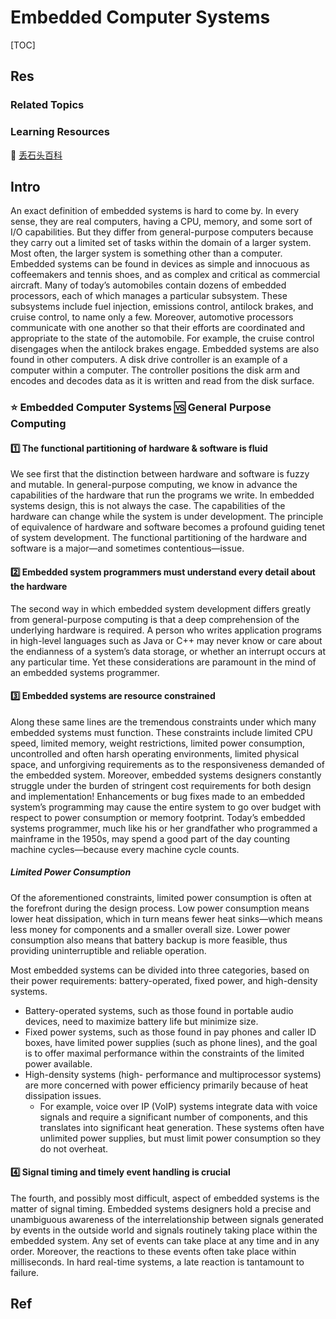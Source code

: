 # Embedded Computer Systems

[TOC]


## Res
### Related Topics


### Learning Resources
📂 [丢石头百科](https://wiki.diustou.com/cn/首页)



## Intro
An exact definition of embedded systems is hard to come by. In every sense, they are real computers, having a CPU, memory, and some sort of I/O capabilities. But they differ from general-purpose computers because they carry out a limited set of tasks within the domain of a larger system. Most often, the larger system is something other than a computer. Embedded systems can be found in devices as simple and innocuous as coffeemakers and tennis shoes, and as complex and critical as commercial aircraft. Many of today’s automobiles contain dozens of embedded processors, each of which manages a particular subsystem. These subsystems include fuel injection, emissions control, antilock brakes, and cruise control, to name only a few. Moreover, automotive processors communicate with one another so that their efforts are coordinated and appropriate to the state of the automobile. For example, the cruise control disengages when the antilock brakes engage. Embedded systems are also found in other computers. A disk drive controller is an example of a computer within a computer. The controller positions the disk arm and encodes and decodes data as it is written and read from the disk surface.


### ⭐️ Embedded Computer Systems 🆚 General Purpose Computing
#### 1️⃣ The functional partitioning of hardware & software is fluid
We see first that the distinction between hardware and software is fuzzy and mutable. In general-purpose computing, we know in advance the capabilities of the hardware that run the programs we write. In embedded systems design, this is not always the case. The capabilities of the hardware can change while the system is under development. The principle of equivalence of hardware and software becomes a profound guiding tenet of system development. The functional partitioning of the hardware and software is a major—and sometimes contentious—issue.
#### 2️⃣ Embedded system programmers must understand every detail about the hardware
The second way in which embedded system development differs greatly from general-purpose computing is that a deep comprehension of the underlying hardware is required. A person who writes application programs in high-level languages such as Java or C++ may never know or care about the endianness of a system’s data storage, or whether an interrupt occurs at any particular time. Yet these considerations are paramount in the mind of an embedded systems programmer.
#### 3️⃣ Embedded systems are resource constrained
Along these same lines are the tremendous constraints under which many embedded systems must function. These constraints include limited CPU speed, limited memory, weight restrictions, limited power consumption, uncontrolled and often harsh operating environments, limited physical space, and unforgiving requirements as to the responsiveness demanded of the embedded system. Moreover, embedded systems designers constantly struggle under the burden of stringent cost requirements for both design and implementation! Enhancements or bug fixes made to an embedded system’s programming may cause the entire system to go over budget with respect to power consumption or memory footprint. Today’s embedded systems programmer, much like his or her grandfather who programmed a mainframe in the 1950s, may spend a good part of the day counting machine cycles—because every machine cycle counts.
##### Limited Power Consumption
Of the aforementioned constraints, limited power consumption is often at the forefront during the design process. Low power consumption means lower heat dissipation, which in turn means fewer heat sinks—which means less money for components and a smaller overall size. Lower power consumption also means that battery backup is more feasible, thus providing uninterruptible and reliable operation.

Most embedded systems can be divided into three categories, based on their power requirements: battery-operated, fixed power, and high-density systems. 
- Battery-operated systems, such as those found in portable audio devices, need to maximize battery life but minimize size. 
- Fixed power systems, such as those found in pay phones and caller ID boxes, have limited power supplies (such as phone lines), and the goal is to offer maximal performance within the constraints of the limited power available. 
- High-density systems (high- performance and multiprocessor systems) are more concerned with power efficiency primarily because of heat dissipation issues. 
	- For example, voice over IP (VoIP) systems integrate data with voice signals and require a significant number of components, and this translates into significant heat generation. These systems often have unlimited power supplies, but must limit power consumption so they do not overheat.
#### 4️⃣ Signal timing and timely event handling is crucial
The fourth, and possibly most difficult, aspect of embedded systems is the matter of signal timing. Embedded systems designers hold a precise and unambiguous awareness of the interrelationship between signals generated by events in the outside world and signals routinely taking place within the embedded system. Any set of events can take place at any time and in any order. Moreover, the reactions to these events often take place within milliseconds. In hard real-time systems, a late reaction is tantamount to failure.



## Ref
